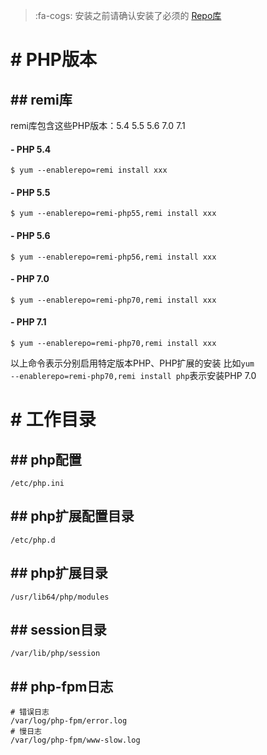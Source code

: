 > :fa-cogs: 安装之前请确认安装了必须的 [Repo库](chapter-started/repo-仓库.md "Repo库")

# # PHP版本
## ## remi库
remi库包含这些PHP版本：5.4 5.5 5.6 7.0 7.1
#### - PHP 5.4
```
$ yum --enablerepo=remi install xxx
```
#### - PHP 5.5
```
$ yum --enablerepo=remi-php55,remi install xxx
```
#### - PHP 5.6
```
$ yum --enablerepo=remi-php56,remi install xxx
```
#### - PHP 7.0
```
$ yum --enablerepo=remi-php70,remi install xxx
```
#### - PHP 7.1
```
$ yum --enablerepo=remi-php70,remi install xxx
```
以上命令表示分别启用特定版本PHP、PHP扩展的安装
比如<code>yum --enablerepo=remi-php70,remi install php</code>表示安装PHP 7.0


# # 工作目录
## ## php配置
```
/etc/php.ini
```
## ## php扩展配置目录
```
/etc/php.d
```
## ## php扩展目录
```
/usr/lib64/php/modules
```
## ## session目录
```
/var/lib/php/session
```
## ## php-fpm日志
```
# 错误日志
/var/log/php-fpm/error.log
# 慢日志
/var/log/php-fpm/www-slow.log
```

